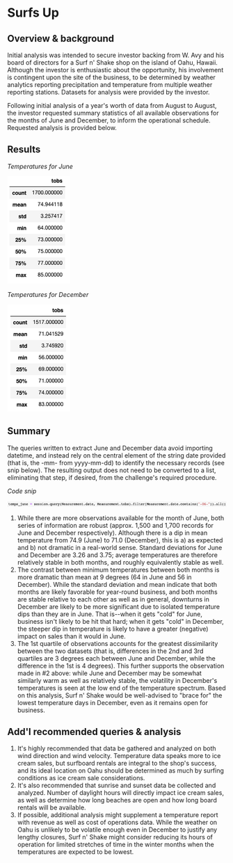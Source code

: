 # Surfs Up

## Overview & background
Initial analysis was intended to secure investor backing from W. Avy and his board of directors for a Surf n' Shake shop on the island of Oahu, Hawaii.  Although the investor is enthusiastic about the opportunity, his involvement is contingent upon the site of the business, to be determined by weather analytics reporting precipitation and temperature from multiple weather reporting stations.  Datasets for analysis were provided by the investor.

Following initial analysis of a year's worth of data from August to August, the investor requested summary statistics of all available observations for the months of June and December, to inform the operational schedule.  Requested analysis is provided below.

## Results
_*Temperatures for June*_

![temps_june.png](https://github.com/crkaide/surfs_up/blob/main/temps_june.png?raw=true)

_*Temperatures for December*_

![temps_dec.png](https://github.com/crkaide/surfs_up/blob/main/temps_dec.png?raw=true)

## Summary

The queries written to extract June and December data avoid importing datetime, and instead rely on the central element of the string date provided (that is, the -mm- from yyyy-mm-dd) to identify the necessary records (see snip below).  The resulting output does not need to be converted to a list, eliminating that step, if desired, from the challenge's required procedure.

_*Code snip*_

![code_snip.png](https://github.com/crkaide/surfs_up/blob/main/code_snip.png?raw=true)

1.  While there are more observations available for the month of June, both series of information are robust (approx. 1,500 and 1,700 records for June and December respectively).  Although there is a dip in mean temperature from 74.9 (June) to 71.0 (December), this is a) as expected and b) not dramatic in a real-world sense.  Standard deviations for June and December are 3.26 and 3.75; average temperatures are therefore relatively stable in both months, and roughly equivalently stable as well.
2.  The contrast between minimum temperatures between both months is more dramatic than mean at 9 degrees (64 in June and 56 in December).  While the standard deviation and mean indicate that both months are likely favorable for year-round business, and both months are stable relative to each other as well as in general, downturns in December are likely to be more significant due to isolated temperature dips than they are in June.  That is--when it gets "cold" for June, business isn't likely to be hit that hard; when it gets "cold" in December, the steeper dip in temperature is likely to have a greater (negative) impact on sales than it would in June.
3.  The 1st quartile of observations accounts for the greatest dissimilarity between the two datasets (that is, differences in the 2nd and 3rd quartiles are 3 degrees each between June and December, while the difference in the 1st is 4 degrees).  This further supports the observation made in #2 above:  while June and December may be somewhat similarly warm as well as relatively stable, the volatility in December's temperatures is seen at the low end of the temperature spectrum.  Based on this analysis, Surf n' Shake would be well-advised to "brace for" the lowest temperature days in December, even as it remains open for business.

## Add'l recommended queries & analysis

1. It's highly recommended that data be gathered and analyzed on both wind direction and wind velocity.  Temperature data speaks more to ice cream sales, but surfboard rentals are integral to the shop's success, and its ideal location on Oahu should be determined as much by surfing conditions as ice cream sale considerations.
2. It's also recommended that sunrise and sunset data be collected and analyzed.  Number of daylight hours will directly impact ice cream sales, as well as determine how long beaches are open and how long board rentals will be available.
3. If possible, additional analysis might supplement a temperature report with revenue as well as cost of operations data.  While the weather on Oahu is unlikely to be volatile enough even in December to justify any lengthy closures, Surf n' Shake might consider reducing its hours of operation for limited stretches of time in the winter months when the temperatures are expected to be lowest.
